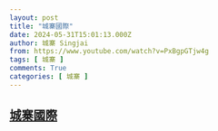```yaml
---
layout: post
title: "城寨國際"
date: 2024-05-31T15:01:13.000Z
author: 城寨 Singjai
from: https://www.youtube.com/watch?v=PxBgpGTjw4g
tags: [ 城寨 ]
comments: True
categories: [ 城寨 ]
---
```

<!--1717167673000-->
[城寨國際](https://www.youtube.com/watch?v=PxBgpGTjw4g)
------

<div>

</div>
